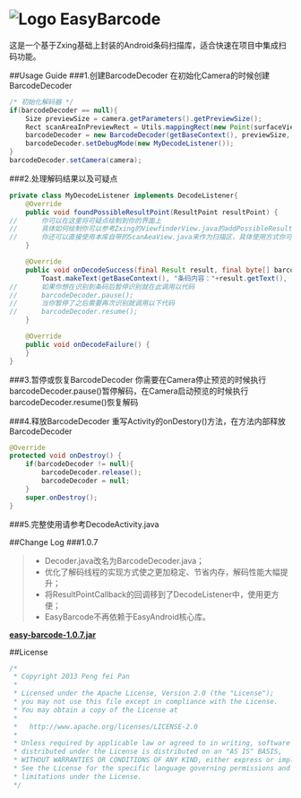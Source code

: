 # ![Logo](https://github.com/ixiaopan/EasyBarcode/raw/master/res/drawable-mdpi/ic_launcher.png) EasyBarcode

这是一个基于Zxing基础上封装的Android条码扫描库，适合快速在项目中集成扫码功能。


##Usage Guide
###1.创建BarcodeDecoder
在初始化Camera的时候创建BarcodeDecoder
```java
/* 初始化解码器 */
if(barcodeDecoder == null){
	Size previewSize = camera.getParameters().getPreviewSize();
	Rect scanAreaInPreviewRect = Utils.mappingRect(new Point(surfaceView.getWidth(), surfaceView.getHeight()), ViewUtils.getRelativeRect(scanAreaView, surfaceView), new Point(previewSize.width, previewSize.height), getBaseContext().getResources().getConfiguration().orientation == Configuration.ORIENTATION_LANDSCAPE);
	barcodeDecoder = new BarcodeDecoder(getBaseContext(), previewSize,  scanAreaInPreviewRect, null, this);
	barcodeDecoder.setDebugMode(new MyDecodeListener());
}
barcodeDecoder.setCamera(camera);
```
###2.处理解码结果以及可疑点
```java
private class MyDecodeListener implements DecodeListener{
	@Override
	public void foundPossibleResultPoint(ResultPoint resultPoint) {
//		你可以在这里将可疑点绘制到你的界面上
//		具体如何绘制你可以参考Zxing的ViewfinderView.java的addPossibleResultPoint()方法或者参考本库中的ScanAreaView.java的addPossibleResultPoint()方法
//		你还可以直接使用本库自带的ScanAeaView.java来作为扫描区，具体使用方式你可以参考本项目中的DecodeActivity.java
	}

	@Override
	public void onDecodeSuccess(final Result result, final byte[] barcodeBitmapByteArray, final float scaleFactor) {
		Toast.makeText(getBaseContext(), "条码内容："+result.getText(), Toast.LENGTH_LONG).show();
//		如果你想在识别到条码后暂停识别就在此调用以代码
//		barcodeDecoder.pause();
//		当你暂停了之后需要再次识别就调用以下代码
//		barcodeDecoder.resume();
	}

	@Override
	public void onDecodeFailure() {
	}
}
```

###3.暂停或恢复BarcodeDecoder
你需要在Camera停止预览的时候执行barcodeDecoder.pause()暂停解码，在Camera启动预览的时候执行barcodeDecoder.resume()恢复解码

###4.释放BarcodeDecoder
重写Activity的onDestory()方法，在方法内部释放BarcodeDecoder
```java
@Override
protected void onDestroy() {
	if(barcodeDecoder != null){
		barcodeDecoder.release();
		barcodeDecoder = null;
	}
	super.onDestroy();
}
```
###5.完整使用请参考DecodeActivity.java

##Change Log
###1.0.7
>* Decoder.java改名为BarcodeDecoder.java；
>* 优化了解码线程的实现方式使之更加稳定、节省内存，解码性能大幅提升；
>* 将ResultPointCallback的回调移到了DecodeListener中，使用更方便；
>* EasyBarcode不再依赖于EasyAndroid核心库。

**[easy-barcode-1.0.7.jar](https://github.com/ixiaopan/EasyBarcode/raw/master/downloads/easy-barcode-1.0.7.jar)**

##License
```java
/*
 * Copyright 2013 Peng fei Pan
 * 
 * Licensed under the Apache License, Version 2.0 (the "License");
 * you may not use this file except in compliance with the License.
 * You may obtain a copy of the License at
 * 
 *   http://www.apache.org/licenses/LICENSE-2.0
 * 
 * Unless required by applicable law or agreed to in writing, software
 * distributed under the License is distributed on an "AS IS" BASIS,
 * WITHOUT WARRANTIES OR CONDITIONS OF ANY KIND, either express or implied.
 * See the License for the specific language governing permissions and
 * limitations under the License.
 */
